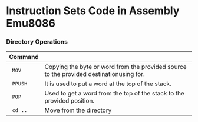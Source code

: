 # Instruction Sets Code in Assembly Emu8086

### Directory Operations

| Command |      |
| ----------- | ----------- |
| ``` MOV``` | Copying the byte or word from the provided source to the provided destinationusing for. |
| ``` PPUSH```  | It is used to put a word at the top of the stack. |
| ``` POP```  | Used to get a word from the top of the stack to the provided position. |
| ``` cd ..```  | Move from the directory |
